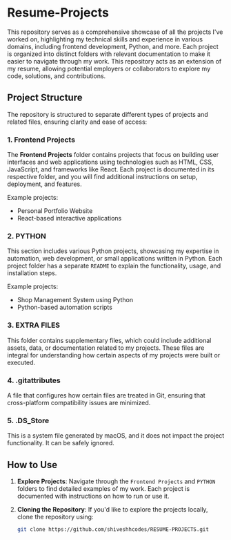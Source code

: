 # Resume-Projects

This repository serves as a comprehensive showcase of all the projects I've worked on, highlighting my technical skills and experience in various domains, including frontend development, Python, and more. Each project is organized into distinct folders with relevant documentation to make it easier to navigate through my work. This repository acts as an extension of my resume, allowing potential employers or collaborators to explore my code, solutions, and contributions.

## Project Structure

The repository is structured to separate different types of projects and related files, ensuring clarity and ease of access:


### 1. **Frontend Projects**
   The **Frontend Projects** folder contains projects that focus on building user interfaces and web applications using technologies such as HTML, CSS, JavaScript, and frameworks like React. Each project is documented in its respective folder, and you will find additional instructions on setup, deployment, and features.

   Example projects:
   - Personal Portfolio Website
   - React-based interactive applications

### 2. **PYTHON**
   This section includes various Python projects, showcasing my expertise in automation, web development, or small applications written in Python. Each project folder has a separate `README` to explain the functionality, usage, and installation steps.

   Example projects:
   - Shop Management System using Python
   - Python-based automation scripts

### 3. **EXTRA FILES**
   This folder contains supplementary files, which could include additional assets, data, or documentation related to my projects. These files are integral for understanding how certain aspects of my projects were built or executed.

### 4. **.gitattributes**
   A file that configures how certain files are treated in Git, ensuring that cross-platform compatibility issues are minimized.

### 5. **.DS_Store**
   This is a system file generated by macOS, and it does not impact the project functionality. It can be safely ignored.

## How to Use

1. **Explore Projects**:
   Navigate through the `Frontend Projects` and `PYTHON` folders to find detailed examples of my work. Each project is documented with instructions on how to run or use it.

2. **Cloning the Repository**:
   If you'd like to explore the projects locally, clone the repository using:
   ```bash
   git clone https://github.com/shiveshhcodes/RESUME-PROJECTS.git
